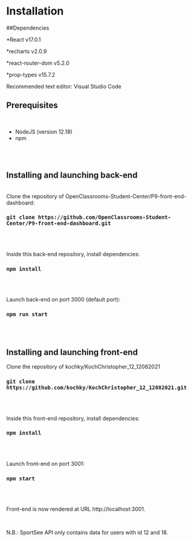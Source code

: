 # Installation

##Dependencies

*React v17.0.1

*recharts v2.0.9

*react-router-dom v5.2.0

*prop-types v15.7.2

Recommended text editor: Visual Studio Code
## Prerequisites
<br/>


- NodeJS (version 12.18)
- npm

<br/><br/>

## Installing and launching back-end

<br/>
Clone the repository of OpenClassrooms-Student-Center/P9-front-end-dashboard:  


### `git clone https://github.com/OpenClassrooms-Student-Center/P9-front-end-dashboard.git`
<br/><br/>


Inside this back-end repository, install dependencies:
### `npm install`

<br/><br/>

Launch back-end on port 3000 (default port):
### `npm run start`

<br/><br/>

## Installing and launching front-end

Clone the repository of kochky/KochChristopher_12_12082021
### `git clone https://github.com/kochky/KochChristopher_12_12082021.git`
<br/><br/>



Inside this front-end repository, install dependencies:
### `npm install`
<br/><br/>



Launch front-end on port 3001:
### `npm start`
<br/><br/>



Front-end is now rendered at URL http://localhost:3001.

<br/>



N.B.:
SportSee API only contains data for users with id 12 and 18.
